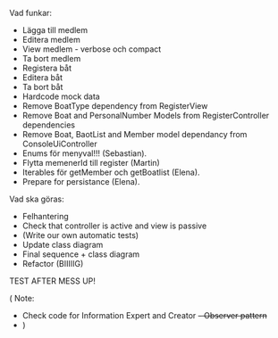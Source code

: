 Vad funkar:
- Lägga till  medlem
- Editera medlem
- View medlem - verbose och compact
- Ta bort medlem
- Registera båt
- Editera båt
- Ta bort båt
- Hardcode mock data
- Remove BoatType dependency from RegisterView
- Remove Boat and PersonalNumber Models from RegisterController dependencies
- Remove Boat, BaotList and Member model dependancy from ConsoleUiController
- Enums för menyval!!! (Sebastian).
- Flytta memenerId till register (Martin)
- Iterables för getMember och getBoatlist (Elena).
- Prepare for persistance (Elena).


Vad ska göras:

- Felhantering
- Check that controller is active and view is passive
- (Write our own automatic tests)
- Update class diagram
- Final sequence + class diagram
- Refactor (BIIIIIG)

TEST AFTER MESS UP!


( Note: 
- Check code for Information Expert and Creator
~~- Observer pattern~~
- )
